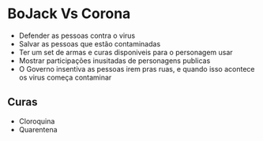 # BoJack Vs Corona


* Defender as pessoas contra o virus
* Salvar as pessoas que estão contaminadas
* Ter um set de armas e curas disponiveis para o personagem usar
* Mostrar participações inusitadas de personagens publicas
* O Governo insentiva as pessoas irem pras ruas, e quando isso acontece os virus começa contaminar


## Curas

* Cloroquina
* Quarentena